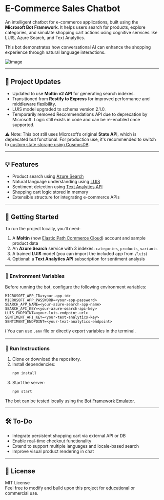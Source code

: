 # E-Commerce Sales Chatbot

An intelligent chatbot for e-commerce applications, built using the **Microsoft Bot Framework**. It helps users search for products, explore categories, and simulate shopping cart actions using cognitive services like LUIS, Azure Search, and Text Analytics.

This bot demonstrates how conversational AI can enhance the shopping experience through natural language interactions.

![image](https://github.com/user-attachments/assets/dec18bc5-45bf-4861-a157-933e681f0716)

---

## 🔧 Project Updates

- Updated to use **Moltin v2 API** for generating search indexes.
- Transitioned from **Restify to Express** for improved performance and middleware flexibility.
- LUIS model upgraded to schema version 2.1.0.
- Temporarily removed Recommendations API due to deprecation by Microsoft. Logic still exists in code and can be re-enabled once supported.

⚠️ Note: This bot still uses Microsoft’s original **State API**, which is deprecated but functional. For production use, it's recommended to switch to [custom state storage using CosmosDB](https://learn.microsoft.com/en-us/bot-framework/nodejs/bot-builder-nodejs-state-azure-cosmosdb).

---

## 💡 Features

- Product search using [Azure Search](https://azure.microsoft.com/en-us/services/search)
- Natural language understanding using [LUIS](https://www.luis.ai/)
- Sentiment detection using [Text Analytics API](https://www.microsoft.com/cognitive-services/en-us/text-analytics-api)
- Shopping cart logic stored in memory
- Extensible structure for integrating e-commerce APIs

---

## 🚀 Getting Started

To run the project locally, you’ll need:

1. A **Moltin** (now [Elastic Path Commerce Cloud](https://www.elasticpath.com/)) account and sample product data
2. An **Azure Search** service with 3 indexes: `categories`, `products`, `variants`
3. A trained **LUIS** model (you can import the included app from `/luis`)
4. Optional: a **Text Analytics API** subscription for sentiment analysis

---

### 🔑 Environment Variables

Before running the bot, configure the following environment variables:

```
MICROSOFT_APP_ID=<your-app-id>
MICROSOFT_APP_PASSWORD=<your-app-password>
SEARCH_APP_NAME=<your-azure-search-app-name>
SEARCH_API_KEY=<your-azure-search-api-key>
LUIS_ENDPOINT=<your-luis-endpoint-url>
SENTIMENT_API_KEY=<your-text-analytics-key>
SENTIMENT_ENDPOINT=<your-text-analytics-endpoint>
```

ℹ️ You can use `.env` file or directly export variables in the terminal.

---

### 🧪 Run Instructions

1. Clone or download the repository.
2. Install dependencies:
   ```bash
   npm install
   ```
3. Start the server:
   ```bash
   npm start
   ```

The bot can be tested locally using the [Bot Framework Emulator](https://github.com/microsoft/BotFramework-Emulator).

---

## 🛠️ To-Do

- Integrate persistent shopping cart via external API or DB
- Enable real-time checkout functionality
- Extend to support multiple languages and locale-based search
- Improve visual product rendering in chat

---

## 📄 License

MIT License  
Feel free to modify and build upon this project for educational or commercial use.
